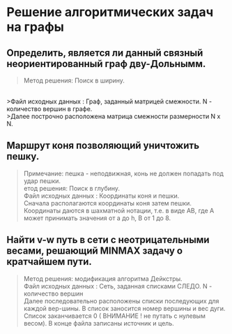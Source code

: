 # Решение алгоритмических задач на графы


## Определить, является ли данный связный неориентированный граф дву-Дольнымм.
>Метод решения: Поиск в ширину.
<br>
>Файл исходных данных : Граф, заданный матрицей смежности. N - количество вершин в графе.
<br>
>Далее построчно расположена матрица смежности размерности N x N.

## Mаршрут коня позволяющий уничтожить пешку.
>Примечание: пешка - неподвижная, конь не должен попадать под удар пешки.
> <br>
>етод решения: Поиск в глубину.
> <br>
>Файл исходных данных : Координаты коня и пешки.
> <br>
>Сначала располагаются координаты коня затем пешки. 
> <br>
>Координаты даются в шахматной нотации, т.е. в виде АВ, где А может принимать значения от а до h, В от 1 до 8.

## Найти v-w путь в сети с неотрицательными весами, решающий MINMAX задачу о кратчайшем пути.
>Метод решения: модификация алгоритма Дейкстры.
> <br>
>Файл исходных данных : Сеть, заданная списками СЛЕДО. N - количество вершин
> <br>
>Далее последовательно расположены списки последующих для каждой вер-шины. В список заносится номер вершины и вес дуги. 
> <br>
>Список заканчивается 0 ( ВНИМАНИЕ ! не путать с нулевым весом). В конце файла записаны источник и цель.